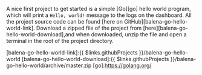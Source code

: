 A nice first project to get started is a simple [Go][go] hello world program, which will print a `Hello, world!` message to the logs on the dashboard. All the project source code can be found [here on GitHub][balena-go-hello-world-link]. Download a zipped file of the project from [here][balena-go-hello-world-download],and when downloaded, unzip the file and open a terminal in the root of the project directory.

[balena-go-hello-world-link]:{{ $links.githubProjects }}/balena-go-hello-world
[balena-go-hello-world-download]:{{ $links.githubProjects }}/balena-go-hello-world/archive/master.zip
[go]:https://golang.org/
